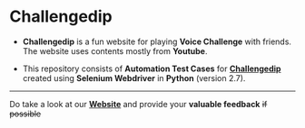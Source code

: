 Challengedip
============
+ **Challengedip** is a fun website for playing **Voice Challenge** with friends. The website uses contents mostly from __Youtube__.

+ This repository consists of **Automation Test Cases** for [**Challengedip**](https://challengedip.com/) created using __Selenium Webdriver__ in **Python** (version 2.7).
***
Do take a look at our [**Website**](https://challengedip.com/) and provide your **valuable feedback** ~~if possible~~

